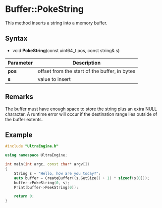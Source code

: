 # Buffer::PokeString
This method inserts a string into a memory buffer.

## Syntax
- void **PokeString**(const uint64_t pos, const string& s)

| Parameter | Description |
| ----- | ----- |
| **pos** | offset from the start of the buffer, in bytes |
| **s** | value to insert |

## Remarks
The buffer must have enough space to store the string plus an extra NULL character. A runtime error will occur if the destination range lies outside of the buffer extents.

## Example

```c++
#include "UltraEngine.h"

using namespace UltraEngine;

int main(int argc, const char* argv[])
{
	String s = "Hello, how are you today?";
	auto buffer = CreateBuffer((s.GetSize() + 1) * sizeof(s[0]));
	buffer->PokeString(0, s);
	Print(buffer->PeekString(0));

	return 0;
}
```
